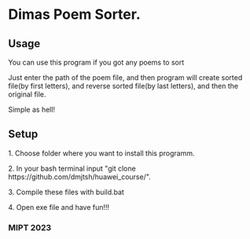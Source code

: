 <h1>Dimas Poem Sorter.</h1>
<h2>Usage</h2>
<p>You can use this program if you got any poems to sort</p> 
<p>Just enter the path of the poem file, and then program will create sorted file(by first letters), and reverse sorted file(by last letters), and then the original file.</p>
<p> Simple as hell!</p>
<h2>Setup</h2>
<p>1. Choose folder where you want to install this programm.</p>
<p>2. In your bash terminal input "git clone https://github.com/dmjtsh/huawei_course/".</p>
<p>3. Compile these files with build.bat</p>
<p>4. Open exe file and have fun!!!</p>
<h3>MIPT 2023</h3>
